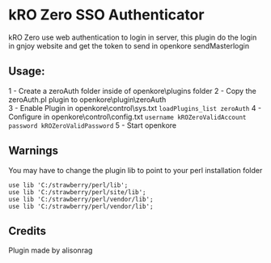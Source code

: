 # kRO Zero SSO Authenticator
kRO Zero use web authentication to login in server, this plugin do the login in gnjoy website and get the token to send in openkore sendMasterlogin

## Usage:
1 - Create a zeroAuth folder inside of openkore\plugins folder
2 - Copy the zeroAuth.pl plugin to openkore\plugin\zeroAuth\
3 - Enable Plugin in openkore\control\sys.txt
	```loadPlugins_list zeroAuth```
4 - Configure in openkore\control\config.txt
	```
	username kROZeroValidAccount
	password kROZeroValidPassword
	```
5 - Start openkore

## Warnings
You may have to change the plugin lib to point to your perl installation folder
```
use lib 'C:/strawberry/perl/lib';
use lib 'C:/strawberry/perl/site/lib';
use lib 'C:/strawberry/perl/vendor/lib';
use lib 'C:/strawberry/perl/vendor/lib';
```

## Credits
Plugin made by alisonrag